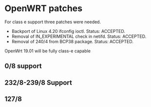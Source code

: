 # OpenWRT patches

For class e support three patches were needed.

* Backport of Linux 4.20 ifconfig ioctl. Status: ACCEPTED.
* Removal of IN_EXPERIMENTAL check in netifd. Status: ACCEPTED.
* Removal of 240/4 from BCP38 package. Status: ACCEPTED.

OpenWrt 19.01 will be fully class-e capable

## 0/8 support

## 232/8-239/8 Support

## 127/8
